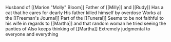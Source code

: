 Husband of [[Marion "Molly" Bloom]]
Father of [[Milly]] and [[Rudy]]
Has a cat that he cares for dearly
His father killed himself by overdose
Works at the [[Freeman's Journal]]
Part of the [[Funeral]]
Seems to be not faithful to his wife in regards to [[Martha]] and that random woman he tried seeing the panties of
Also keeps thinking of [[Martha]]
Extremely judgmental to everyone and everything